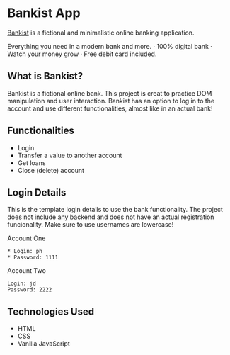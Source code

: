 # Bankist App

[Bankist](https://bank-you.netlify.app/) is a fictional and minimalistic online banking application.

Everything you need in a modern bank and more. · 100% digital bank · Watch your money grow · Free debit card included.

## What is Bankist?

Bankist is a fictional online bank. This project is creat to practice DOM manipulation and user interaction. Bankist has an option to log in to the account and use different functionalities, almost like in an actual bank!

## Functionalities
* Login
* Transfer a value to another account
* Get loans
* Close (delete) account


## Login Details
This is the template login details to use the bank functionality. The project does not include any backend and does not have an actual registration funcionality. Make sure to use usernames are lowercase!


Account One
```
* Login: ph
* Password: 1111
```
Account Two
```
Login: jd
Password: 2222
```

## Technologies Used
* HTML
* CSS
* Vanilla JavaScript

